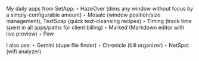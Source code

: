 My daily apps from SetApp:
    ‣ HazeOver (dims any window without focus by a simply-configurable amount)
    ‣ Mosaic (window position/size management), TextSoap (quick text-cleansing recipes)
    ‣ Timing (track time spent in all apps/paths for client billing)
    ‣ Marked (Markdown editor with live preview)
    ‣ Paw

I also use:
    ‣ Gemini (dupe file finder)
    ‣ Chronicle (bill organizer)
    ‣ NetSpot (wifi analyzer)
